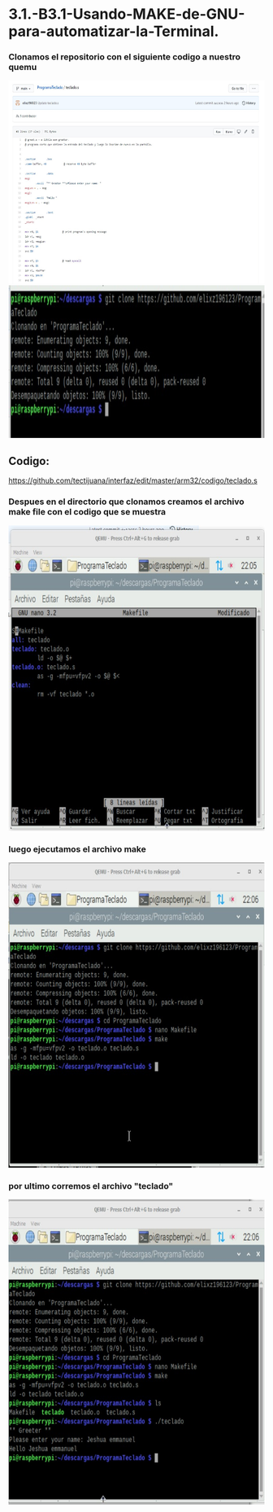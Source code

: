 # 3.1.-B3.1-Usando-MAKE-de-GNU-para-automatizar-la-Terminal.

### Clonamos el repositorio con el siguiente codigo a nuestro quemu
<img src="images/4.jpg" width="600" height="400"/>
<img src="images/2.jpg" width="1050" height="300"/>

## Codigo:
https://github.com/tectijuana/interfaz/edit/master/arm32/codigo/teclado.s

### Despues en el directorio que clonamos creamos el archivo make file con el codigo que se muestra
<img src="images/3.jpg" width="700" height="600"/>

### luego ejecutamos el archivo make
<img src="images/5.jpg" width="700" height="600"/>

### por ultimo corremos el archivo "teclado"
<img src="images/6.jpg" width="700" height="600"/>
